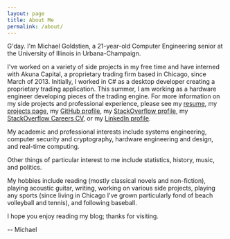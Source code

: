 ```yaml
---
layout: page
title: About Me
permalink: /about/
---
```


G'day. I'm Michael Goldstien, a 21-year-old Computer Engineering senior at the University of 
Illinois in Urbana-Champaign. 

I've worked on a variety of side projects in my free time and have interned with Akuna Capital, a 
proprietary trading firm based in Chicago, since March of 2013. Initially, I worked in C# as a 
desktop developer creating a proprietary trading application. This summer, I am working as a
hardware engineer developing pieces of the trading engine. For more information on my side 
projects and professional experience, please see my [resume][0], my [projects page][1], 
my [GitHub profile][2], my [StackOverflow profile][3], my [StackOverflow Careers CV][4], or my 
[LinkedIn profile][5].

My academic and professional interests include systems engineering, computer security and 
cryptography, hardware engineering and design, and real-time computing.

Other things of particular interest to me include statistics, history, music, and politics.

My hobbies include reading (mostly classical novels and non-fiction), playing acoustic
guitar, writing, working on various side projects, playing any sports (since living in Chicago
I've grown particularly fond of beach volleyball and tennis), and following baseball.

I hope you enjoy reading my blog; thanks for visiting.

-- Michael

[0]: /assets/resume_web.pdf
[1]: /projects/
[2]: https://github.com/mgold95
[3]: http://stackoverflow.com/users/4252990/michael-goldstein
[4]: http://stackoverflow.com/cv/mgold
[5]: https://www.linkedin.com/in/mgold95

